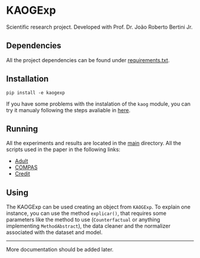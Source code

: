 # KAOGExp

Scientific research project.
Developed with Prof. Dr. João Roberto Bertini Jr.

## Dependencies

All the project dependencies can be found
under [requirements.txt](https://github.com/Anakin86708/kaogexp/blob/master/requirements.txt).

## Installation

`pip install -e kaogexp`

If you have some problems with the instalation of the `kaog` module, you can try it manualy following the steps
avaliable in [here](https://github.com/Anakin86708/kaog).

## Running

All the experiments and results are located in the [main](https://github.com/Anakin86708/kaogexp/tree/master/main)
directory.
All the scripts used in the paper in the following links:

- [Adult](https://github.com/Anakin86708/kaogexp/blob/master/main/carla_runs/adult/adult_multithread.py)
- [COMPAS](https://github.com/Anakin86708/kaogexp/blob/master/main/carla_runs/compas/compas_multithread.py)
- [Credit](https://github.com/Anakin86708/kaogexp/blob/master/main/carla_runs/credit/credit_multithread.py)

## Using

The KAOGExp can be used creating an object from `KAOGExp`. To explain one instance, you can use the method `explicar()`,
that requires some parameters like the method to use (`Counterfactual` or anything implementing `MethodAbstract`), the
data cleaner and the normalizer associated with the dataset and model.

--------
More documentation should be added later.

